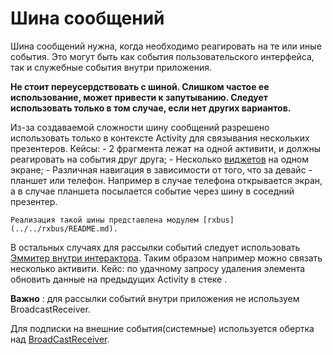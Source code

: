 # Шина сообщений

Шина сообщений нужна, когда необходимо реагировать на те или иные события.
Это могут быть как события пользовательского интерфейса, так и служебные
события внутри приложения.

**Не стоит переусердствовать с шиной. Слишком частое ее использование,
может привести к запутыванию. Следует использовать только в том случае,
если нет других вариантов.**

Из-за создаваемой сложности шину сообщений разрешено использовать только в контексте Activity для связывания нескольких презентеров. Кейсы:
    - 2 фрагмента лежат на одной активити, и должны реагировать на события друг друга;
    - Несколько [виджетов][widget] на одном экране;
    - Различная навигация в зависимости от того, что за девайс - планшет или телефон.
    Например в случае телефона открывается экран, а в случае планшета
    посылается событие через шину в соседний презентер.

    Реализация такой шины представлена модулем [rxbus](../../rxbus/README.md).

В остальных случаях для рассылки событий следует использовать [Эммитер внутри интерактора][interactor]. Таким образом например можно связать
несколько активити. 
Кейс: по удачному запросу удаления элемента обновить данные на предыдущих Activity в стеке .

**Важно** : для рассылки событий внутри приложения не используем BroadcastReceiver.

Для подписки на внешние события(системные) используется обертка над [BroadCastReceiver](../../broadcast-extension/README.md).

[widget]: ../../mvp-widget/README.md
[interactor]: ../interactor/interactor.md